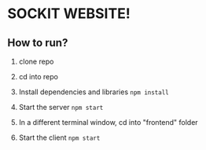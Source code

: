 # SOCKIT WEBSITE!

## How to run?

1. clone repo

2. cd into repo

3. Install dependencies and libraries
`npm install`

4. Start the server 
`npm start`

5. In a different terminal window, cd into "frontend" folder

6. Start the client
`npm start`